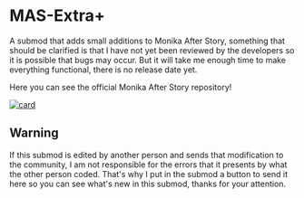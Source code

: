# MAS-Extra+
A submod that adds small additions to Monika After Story, something that should be clarified is that I have not yet been reviewed by the developers so it is possible that bugs may occur. But it will take me enough time to make everything functional, there is no release date yet.

Here you can see the official Monika After Story repository!

[![card](https://github-readme-stats.vercel.app/api/pin/?username=Monika-After-Story&repo=MonikaModDev)](https://github.com/Monika-After-Story/MonikaModDev)

## Warning

If this submod is edited by another person and sends that modification to the community, I am not responsible for the errors that it presents by what the other person coded. That's why I put in the submod a button to send it here so you can see what's new in this submod, thanks for your attention.
